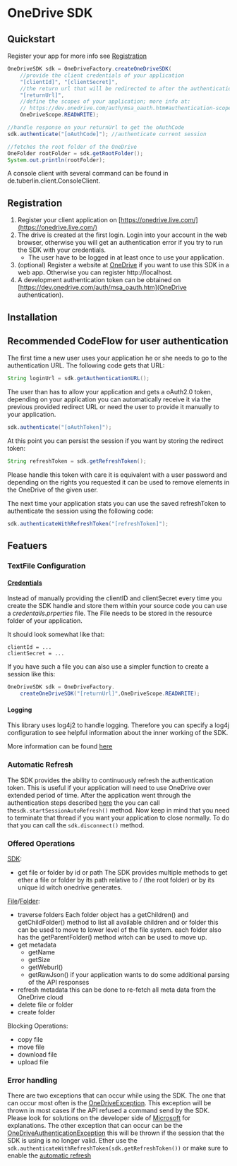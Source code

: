 # OneDrive SDK

## Quickstart
Register your app for more info see [Registration](#Registration)

```java
OneDriveSDK sdk = OneDriveFactory.createOneDriveSDK(
    //provide the client credentials of your application 
    "[clientId]", "[clientSecret]",             
    //the return url that will be redirected to after the authentication step
    "[returnUrl]",                              
    //define the scopes of your application; more info at:
    // https://dev.onedrive.com/auth/msa_oauth.htm#authentication-scopes
    OneDriveScope.READWRITE);                   

//handle response on your returnUrl to get the oAuthCode               
sdk.authenticate("[oAuthCode]"); //authenticate current session

//fetches the root folder of the OneDrive
OneFolder rootFolder = sdk.getRootFolder();             
System.out.println(rootFolder);
```

A console client with several command can be found in de.tuberlin.client.ConsoleClient.

## Registration
1. Register your client application on [https://onedrive.live.com/](https://onedrive.live.com/)
2. The drive is created at the first login. Login into your account in the web browser, otherwise you will get an authentication error if you try to run the SDK with your credentials.
    - The user have to be logged in at least once to use your application.  
3. (optional) Register a website at [OneDrive](OneDrive) if you want to use this SDK in a web app. Otherwise you can register http://localhost.
4. A development authentication token can be obtained on [https://dev.onedrive.com/auth/msa_oauth.htm](OneDrive authentication). 

## Installation
<!--  TODO MAVEN / GITHUB -->

## Recommended CodeFlow for user authentication
 The first time a new user uses your application he or she needs to go to the authentication URL. The following code gets that URL:
 
 ```java 
String loginUrl = sdk.getAuthenticationURL();   
 ```
 
 The user than has to allow your application and gets a oAuth2.0 token, depending on your application you can automatically receive it via the previous provided redirect URL or need the user to provide it manually to your application.  

 ```java 
sdk.authenticate("[oAuthToken]");  
 ```

 At this point you can persist the session if you want by storing the redirect token:

 ```java 
String refreshToken = sdk.getRefreshToken();
 ```

 Please handle this token with care it is equivalent with a user password and depending on the rights you requested it can be used to remove elements in the OneDrive of the given user.

 The next time your application stats you can use the saved refreshToken to authenticate the session using the following code:

  ```java 
 sdk.authenticateWithRefreshToken("[refreshToken]");   
  ```
 
## Featuers

### TextFile Configuration
#### [Credentials](http://tawalaya.github.io/OneDriveJavaSDK/docs/de/tuberlin/onedrivesdk/common/OneDriveCredentials.html)
Instead of manually providing the clientID and clientSecret every time you create the SDK handle and store them within your source code you can use a *credentails.prperties* file. The File needs to be stored in the resource folder of your application.

It should look somewhat like that:
``` 
clientId = ...
clientSecret = ...
```

If you have such a file you can also use a simpler function to create a session like this:

```java
OneDriveSDK sdk = OneDriveFactory.
    createOneDriveSDK("[returnUrl]",OneDriveScope.READWRITE);  
```

#### Logging
This library uses log4j2 to handle logging. Therefore you can specify a log4j configuration to see helpful information about the inner working of the SDK.

More information can be found [here](http://logging.apache.org/log4j/2.x/manual/configuration.html) 

### Automatic Refresh
The SDK provides the ability to continuously refresh the authentication token. This is useful if your application will need to use OneDrive over extended period of time.
After the application went through the  authentication steps described [here](#recommended-codeflow-for-user-authentication) the you can call the`sdk.startSessionAutoRefresh()` method. Now keep in mind that you need to terminate that thread if you want your application to close normally. To do that you can call the `sdk.disconnect()` method.

### Offered Operations
<!-- TODO add JDOC URLs -->
[SDK](http://tawalaya.github.io/OneDriveJavaSDK/docs/de/tuberlin/onedrivesdk/OneDriveSDK.html):
* get file or folder by id or path
    The SDK provides multiple methods to get ether a file or folder by its path relative to / (the root folder) or by its unique id witch onedrive generates.

[File](http://tawalaya.github.io/OneDriveJavaSDK/docs/de/tuberlin/onedrivesdk/file/OneFile.html)/[Folder](http://tawalaya.github.io/OneDriveJavaSDK/docs/de/tuberlin/onedrivesdk/folder/OneFolder.html):
* traverse folders 
    Each folder object has a getChildren() and getChildFolder() method to list all available children and or folder this can be used to move to lower level of the file system. each folder also has the getParentFolder() method witch can be used to move up.
* get metadata
    - getName
    - getSize
    - getWeburl()
    - getRawJson() 
        if your application wants to do some additional parsing of the API responses
* refresh metadata
   this can be done to re-fetch all meta data from the OneDrive cloud
* delete file or folder
* create folder

Blocking Operations:
* copy file
* move file
* download file
* upload file 


### Error handling 
There are two exceptions that can occur while using the SDK. The one that can occur most often is the [OneDriveException](http://tawalaya.github.io/OneDriveJavaSDK/docs/de/tuberlin/onedrivesdk/OneDriveException.html). This exception will be thrown in most cases if the API refused a command send by the SDK. Please look for solutions on the developer side of [Microsoft](https://dev.onedrive.com/) for explanations. The other exception that can occur can be the 
[OneDriveAuthenticationException](http://tawalaya.github.io/OneDriveJavaSDK/docs/de/tuberlin/onedrivesdk/networking/OneDriveAuthenticationException.html) this will be thrown if the session that the SDK is using is no longer valid. Ether use the `sdk.authenticateWithRefreshToken(sdk.getRefreshToken())` or make sure to enable the [automatic refresh](#automatic-refresh)
